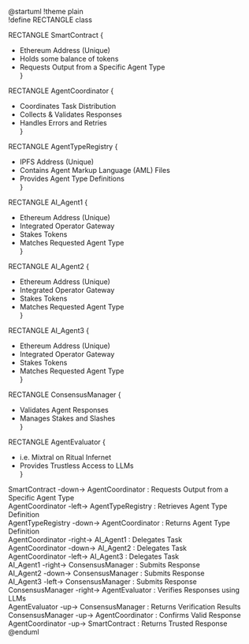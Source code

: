@startuml
!theme plain    
!define RECTANGLE class    
  
RECTANGLE SmartContract {  
  + Ethereum Address (Unique)  
  + Holds some balance of tokens  
  + Requests Output from a Specific Agent Type  
}  
  
RECTANGLE AgentCoordinator {  
  + Coordinates Task Distribution  
  + Collects & Validates Responses  
  + Handles Errors and Retries  
}  
  
RECTANGLE AgentTypeRegistry {  
  + IPFS Address (Unique)  
  + Contains Agent Markup Language (AML) Files  
  + Provides Agent Type Definitions  
}  
  
RECTANGLE AI_Agent1 {  
  + Ethereum Address (Unique)  
  + Integrated Operator Gateway
  + Stakes Tokens  
  + Matches Requested Agent Type  
}  
  
RECTANGLE AI_Agent2 {  
  + Ethereum Address (Unique)  
  + Integrated Operator Gateway
  + Stakes Tokens  
  + Matches Requested Agent Type  
}  
  
RECTANGLE AI_Agent3 {  
  + Ethereum Address (Unique)  
  + Integrated Operator Gateway
  + Stakes Tokens  
  + Matches Requested Agent Type  
}  
  
RECTANGLE ConsensusManager {  
  + Validates Agent Responses  
  + Manages Stakes and Slashes  
}  
  
RECTANGLE AgentEvaluator {  
  + i.e. Mixtral on Ritual Infernet
  + Provides Trustless Access to LLMs  
}  
  
SmartContract -down-> AgentCoordinator : Requests Output from a Specific Agent Type  
AgentCoordinator -left-> AgentTypeRegistry : Retrieves Agent Type Definition  
AgentTypeRegistry -down-> AgentCoordinator : Returns Agent Type Definition  
AgentCoordinator -right-> AI_Agent1 : Delegates Task  
AgentCoordinator -down-> AI_Agent2 : Delegates Task  
AgentCoordinator -left-> AI_Agent3 : Delegates Task  
AI_Agent1 -right-> ConsensusManager : Submits Response  
AI_Agent2 -down-> ConsensusManager : Submits Response  
AI_Agent3 -left-> ConsensusManager : Submits Response  
ConsensusManager -right-> AgentEvaluator : Verifies Responses using LLMs  
AgentEvaluator -up-> ConsensusManager : Returns Verification Results  
ConsensusManager -up-> AgentCoordinator : Confirms Valid Response  
AgentCoordinator -up-> SmartContract : Returns Trusted Response
@enduml